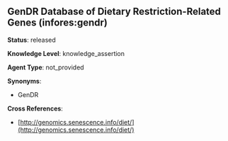 [//]: # (DO NOT MANUALLY EDIT THIS FILE. IT IS GENERATED FROM A TEMPLATE.)

## GenDR Database of Dietary Restriction-Related Genes (infores:gendr)

**Status**: released
  
**Knowledge Level**: knowledge_assertion
  
**Agent Type**: not_provided

**Synonyms**:

- GenDR

**Cross References**:

- [http://genomics.senescence.info/diet/](http://genomics.senescence.info/diet/)

